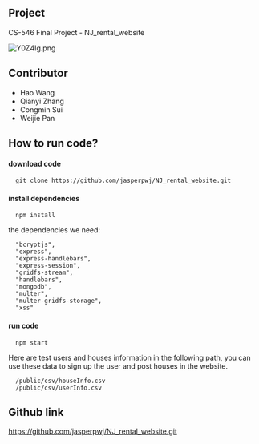 ## Project

CS-546 Final Project - NJ_rental_website

![Y0Z4Ig.png](https://s1.ax1x.com/2020/05/14/Y0Z4Ig.png)

## Contributor

* Hao Wang
* Qianyi Zhang
* Congmin Sui
* Weijie Pan

## How to run code?
#### download code
```
  git clone https://github.com/jasperpwj/NJ_rental_website.git
```

#### install dependencies
```
  npm install
```

the dependencies we need:
```
  "bcryptjs",
  "express",
  "express-handlebars",
  "express-session",
  "gridfs-stream",
  "handlebars",
  "mongodb",
  "multer",
  "multer-gridfs-storage",
  "xss"
```

#### run code
```
  npm start
```

Here are test users and houses information in the following path, you can use these data to sign up the user and post houses in the website.
```
  /public/csv/houseInfo.csv
  /public/csv/userInfo.csv
```

## Github link
https://github.com/jasperpwj/NJ_rental_website.git
